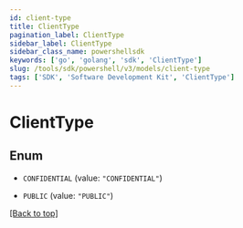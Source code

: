 ```yaml
---
id: client-type
title: ClientType
pagination_label: ClientType
sidebar_label: ClientType
sidebar_class_name: powershellsdk
keywords: ['go', 'golang', 'sdk', 'ClientType'] 
slug: /tools/sdk/powershell/v3/models/client-type
tags: ['SDK', 'Software Development Kit', 'ClientType']
---
```



# ClientType

## Enum


* `CONFIDENTIAL` (value: `"CONFIDENTIAL"`)

* `PUBLIC` (value: `"PUBLIC"`)


[[Back to top]](#) 

